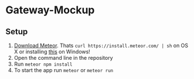 # Gateway-Mockup

## Setup
1. [Download Meteor](https://www.meteor.com/install). Thats `curl https://install.meteor.com/ | sh` on OS X or installing [this](https://install.meteor.com/windows) on Windows!
2. Open the command line in the repository
3. Run `meteor npm install`
4. To start the app run `meteor` or `meteor run`
